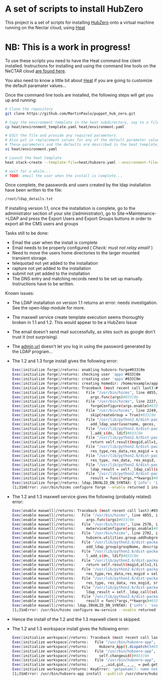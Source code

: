 A set of scripts to install HubZero
===================================

This project is a set of scripts for installing [HubZero](https://hubzero.org) onto a virtual machine
running on the Nectar cloud, using [Heat](https://support.rc.nectar.org.au/docs/heat)

# NB: This is a work in progress! #

To use these scripts you need to have the Heat command line client installed. Instructions for installing and using
the command line tools on the NeCTAR cloud [are found here](https://support.rc.nectar.org.au/docs/installing-command-line-tools).

You also need to know a little bit about [Heat](https://support.rc.nectar.org.au/docs/heat) if you are
going to customize the default paramater values...

Once the command line tools are installed, the following steps will get you up and running:

```bash
# Clone the repository
git clone https://github.com/MartinPaulo/puppet_hub_zero.git

# Copy the environment template in the heat subdirectory, say to a file named 'environment.yaml'
cp heat/environment_template.yaml heat/environment.yaml

# Edit the file and provide any required parameters.
# Also put in replacement values for any of the default parameter values that are not acceptable.
# These parameters and the defaults are described in the heat template, heat/hubzero.yaml
vi heat/environment.yaml

# Launch the heat template
heat stack-create --template-file=heat/hubzero.yaml --environment-file=heat/environment.yaml hubzero_1_3

# wait for a while...
# TODO: email the user when the install is complete...
```

Once complete, the passwords and users created by the ldap installation have been written to the file:

```bash
/root/ldap_details.txt
```

If installing version 1.1, once the installation is complete, go to the administrator section of your site
(/administrator), go to Site->Maintenance->LDAP and press the Export Users and Export Groups buttons
in order to export all the CMS users and groups

Tasks still to be done:
- Email the user when the install is complete
- Email needs to be properly configured ( *Check: must not relay email!* )
- Need to move the users home directories to the larger mounted transient storage.
- telequotad not yet added to the installation
- rapture not yet added to the installation
- submit not yet added to the installation
- The DNS entry and matching records need to be set up manually. Instructions have to be written.

Known issues:
- The LDAP installation on version 1.1 returns an error: needs investigation. See the open-ldap module for more.
- The maxwell service create template execution seems thoroughly broken in 1.1 and 1.2. This would appear to
  be a HubZero Issue
- The email doesn't send mail successfully, as sites such as google don't trust it (not surprising).
- The [admin url](https://hubzero.org/wiki/HubAdministrationGuide/Login) doesn't let you log in using the password
  generated by the LDAP program...
- The 1.2 and 1.3 forge install gives the following error:

  ```bash
  Exec[initialize forge]/returns: enabling hubzero-forge#033[0m
  Exec[initialize forge]/returns: checking user 'apps'#033[0m
  Exec[initialize forge]/returns: creating user 'apps'#033[0m
  Exec[initialize forge]/returns: creating homedir: /home/example/apps#033[0m
  Exec[initialize forge]/returns: Traceback (most recent call last):#033[0m
  Exec[initialize forge]/returns:   File "/usr/bin/hzcms", line 4855, in <module>#033[0m
  Exec[initialize forge]/returns:     args.func(args)#033[0m
  Exec[initialize forge]/returns:   File "/usr/bin/hzcms", line 2227, in _forgeConfigure#033[0m
  Exec[initialize forge]/returns:     forgeConfigure(args.enable)#033[0m
  Exec[initialize forge]/returns:   File "/usr/bin/hzcms", line 2249, in forgeConfigure#033[0m
  Exec[initialize forge]/returns:     skipCreateGroup = True)#033[0m
  Exec[initialize forge]/returns:   File "/usr/lib/python2.6/dist-packages/hubzero/utilities/user.py", line 493, in addhubuser#033[0m
  Exec[initialize forge]/returns:     add_ldap_user(username, gecos, pw, uidNumber, homeDir, loginShell, gid, gidNumber)#033[0m
  Exec[initialize forge]/returns:   File "/usr/lib/python2.6/dist-packages/hubzero/utilities/user.py", line 322, in add_ldap_user#033[0m
  Exec[initialize forge]/returns:     l.add_s(dn, ldif)#033[0m
  Exec[initialize forge]/returns:   File "/usr/lib/python2.6/dist-packages/ldap/ldapobject.py", line 194, in add_s#033[0m
  Exec[initialize forge]/returns:     return self.result(msgid,all=1,timeout=self.timeout)#033[0m
  Exec[initialize forge]/returns:   File "/usr/lib/python2.6/dist-packages/ldap/ldapobject.py", line 422, in result#033[0m
  Exec[initialize forge]/returns:     res_type,res_data,res_msgid = self.result2(msgid,all,timeout)#033[0m
  Exec[initialize forge]/returns:   File "/usr/lib/python2.6/dist-packages/ldap/ldapobject.py", line 426, in result2#033[0m
  Exec[initialize forge]/returns:     res_type, res_data, res_msgid, srv_ctrls = self.result3(msgid,all,timeout)#033[0m
  Exec[initialize forge]/returns:   File "/usr/lib/python2.6/dist-packages/ldap/ldapobject.py", line 432, in result3#033[0m
  Exec[initialize forge]/returns:     ldap_result = self._ldap_call(self._l.result3,msgid,all,timeout)#033[0m
  Exec[initialize forge]/returns:   File "/usr/lib/python2.6/dist-packages/ldap/ldapobject.py", line 96, in _ldap_call#033[0m
  Exec[initialize forge]/returns:     result = func(*args,**kwargs)#033[0m
  Exec[initialize forge]/returns: ldap.INVALID_DN_SYNTAX: {'info': 'invalid DN', 'desc': 'Invalid DN syntax'}#033[0m
  [1;31mError: /usr/bin/hzcms configure forge --enable returned 1 instead of one of [0]#033[0m
  ```

- The 1.2 and 1.3 maxwell service gives the following (probably related) error:

  ```bash
  Exec[enable maxwell]/returns: Traceback (most recent call last):#033[0m
  Exec[enable maxwell]/returns:   File "/usr/bin/hzcms", line 4855, in <module>#033[0m
  Exec[enable maxwell]/returns:     args.func(args)#033[0m
  Exec[enable maxwell]/returns:   File "/usr/bin/hzcms", line 2576, in _mwServiceConfigure#033[0m
  Exec[enable maxwell]/returns:     mwServiceConfigure(args.enable)#033[0m
  Exec[enable maxwell]/returns:   File "/usr/bin/hzcms", line 2702, in mwServiceConfigure#033[0m
  Exec[enable maxwell]/returns:     hubzero.utilities.group.addhubgroup("network", "network")#033[0m
  Exec[enable maxwell]/returns:   File "/usr/lib/python2.6/dist-packages/hubzero/utilities/group.py", line 259, in addhubgroup#033[0m
  Exec[enable maxwell]/returns:     add_ldap_group(groupName, description, gidNumber)#033[0m
  Exec[enable maxwell]/returns:   File "/usr/lib/python2.6/dist-packages/hubzero/utilities/group.py", line 167, in add_ldap_group#033[0m
  Exec[enable maxwell]/returns:     l.add_s(dn, ldif)#033[0m
  Exec[enable maxwell]/returns:   File "/usr/lib/python2.6/dist-packages/ldap/ldapobject.py", line 194, in add_s#033[0m
  Exec[enable maxwell]/returns:     return self.result(msgid,all=1,timeout=self.timeout)#033[0m
  Exec[enable maxwell]/returns:   File "/usr/lib/python2.6/dist-packages/ldap/ldapobject.py", line 422, in result#033[0m
  Exec[enable maxwell]/returns:     res_type,res_data,res_msgid = self.result2(msgid,all,timeout)#033[0m
  Exec[enable maxwell]/returns:   File "/usr/lib/python2.6/dist-packages/ldap/ldapobject.py", line 426, in result2#033[0m
  Exec[enable maxwell]/returns:     res_type, res_data, res_msgid, srv_ctrls = self.result3(msgid,all,timeout)#033[0m
  Exec[enable maxwell]/returns:   File "/usr/lib/python2.6/dist-packages/ldap/ldapobject.py", line 432, in result3#033[0m
  Exec[enable maxwell]/returns:     ldap_result = self._ldap_call(self._l.result3,msgid,all,timeout)#033[0m
  Exec[enable maxwell]/returns:   File "/usr/lib/python2.6/dist-packages/ldap/ldapobject.py", line 96, in _ldap_call#033[0m
  Exec[enable maxwell]/returns:     result = func(*args,**kwargs)#033[0m
  Exec[enable maxwell]/returns: ldap.INVALID_DN_SYNTAX: {'info': 'invalid DN', 'desc': 'Invalid DN syntax'}#033[0m
  [1;31mError: /usr/bin/hzcms configure mw-service --enable returned 1 instead of one of [0]#033[0m
  ```

- Hence the install of the 1.2 and the 1.3 maxwell client is skipped.
- The 1.2 and 1.3 workspace install gives the following error:

  ```bash
  Exec[initialize workspace]/returns: Traceback (most recent call last):#033[0m
  Exec[initialize workspace]/returns:   File "/usr/bin/hubzero-app", line 696, in <module>#033[0m
  Exec[initialize workspace]/returns:     Hubzero_App().dispatch()#033[0m
  Exec[initialize workspace]/returns:   File "/usr/bin/hubzero-app", line 511, in dispatch#033[0m
  Exec[initialize workspace]/returns:     self.changeuid()#033[0m
  Exec[initialize workspace]/returns:   File "/usr/bin/hubzero-app", line 492, in changeuid#033[0m
  Exec[initialize workspace]/returns:     _,_,uid,gid,_,_,_ = pwd.getpwnam("apps")#033[0m
  Exec[initialize workspace]/returns: KeyError: 'getpwnam(): name not found: apps'#033[0m
  [1;31mError: /usr/bin/hubzero-app install --publish /usr/share/hubzero/apps/workspace-1.3.hza returned 1 instead of one of [0]#033[0m
  ```